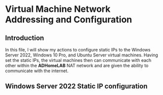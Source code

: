 # Virtual Machine Network Addressing and Configuration

## Introduction
In this file, I will show my actions to configure static IPs to the Windows Server 2022, Windows 10 Pro, and Ubuntu Server virtual machines. Having set the static IPs, the virtual machines then can communicate with each other within the **ADHomeLAB** NAT network and are given the ability to communicate with the internet. 


## Windows Server 2022 Static IP configuration
